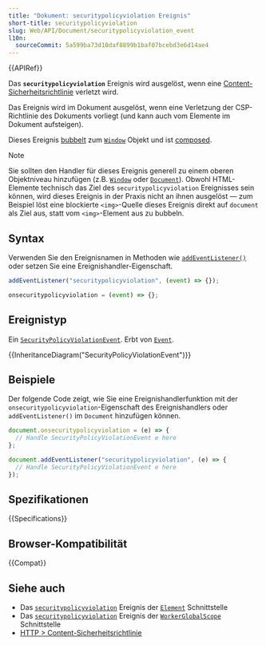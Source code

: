 ```yaml
---
title: "Dokument: securitypolicyviolation Ereignis"
short-title: securitypolicyviolation
slug: Web/API/Document/securitypolicyviolation_event
l10n:
  sourceCommit: 5a599ba73d10daf8899b1baf07bcebd3e6d14ae4
---
```


{{APIRef}}

Das **`securitypolicyviolation`** Ereignis wird ausgelöst, wenn eine [Content-Sicherheitsrichtlinie](/de/docs/Web/HTTP/Guides/CSP) verletzt wird.

Das Ereignis wird im Dokument ausgelöst, wenn eine Verletzung der CSP-Richtlinie des Dokuments vorliegt (und kann auch vom Elemente im Dokument aufsteigen).

Dieses Ereignis [bubbelt](/de/docs/Learn_web_development/Core/Scripting/Event_bubbling) zum [`Window`](/de/docs/Web/API/Window) Objekt und ist [composed](/de/docs/Web/API/Event/composed).

> [!NOTE]
> Sie sollten den Handler für dieses Ereignis generell zu einem oberen Objektniveau hinzufügen (z.B. [`Window`](/de/docs/Web/API/Window) oder [`Document`](/de/docs/Web/API/Document)).
> Obwohl HTML-Elemente technisch das Ziel des `securitypolicyviolation` Ereignisses sein können, wird dieses Ereignis in der Praxis nicht an ihnen ausgelöst — zum Beispiel löst eine blockierte `<img>`-Quelle dieses Ereignis direkt auf `document` als Ziel aus, statt vom `<img>`-Element aus zu bubbeln.

## Syntax

Verwenden Sie den Ereignisnamen in Methoden wie [`addEventListener()`](/de/docs/Web/API/EventTarget/addEventListener) oder setzen Sie eine Ereignishandler-Eigenschaft.

```js
addEventListener("securitypolicyviolation", (event) => {});

onsecuritypolicyviolation = (event) => {};
```

## Ereignistyp

Ein [`SecurityPolicyViolationEvent`](/de/docs/Web/API/SecurityPolicyViolationEvent). Erbt von [`Event`](/de/docs/Web/API/Event).

{{InheritanceDiagram("SecurityPolicyViolationEvent")}}

## Beispiele

Der folgende Code zeigt, wie Sie eine Ereignishandlerfunktion mit der `onsecuritypolicyviolation`-Eigenschaft des Ereignishandlers oder `addEventListener()` im `Document` hinzufügen können.

```js
document.onsecuritypolicyviolation = (e) => {
  // Handle SecurityPolicyViolationEvent e here
};

document.addEventListener("securitypolicyviolation", (e) => {
  // Handle SecurityPolicyViolationEvent e here
});
```

## Spezifikationen

{{Specifications}}

## Browser-Kompatibilität

{{Compat}}

## Siehe auch

- Das [`securitypolicyviolation`](/de/docs/Web/API/Element/securitypolicyviolation_event) Ereignis der [`Element`](/de/docs/Web/API/Element) Schnittstelle
- Das [`securitypolicyviolation`](/de/docs/Web/API/WorkerGlobalScope/securitypolicyviolation_event) Ereignis der [`WorkerGlobalScope`](/de/docs/Web/API/WorkerGlobalScope) Schnittstelle
- [HTTP > Content-Sicherheitsrichtlinie](/de/docs/Web/HTTP/Guides/CSP)
